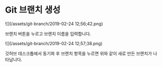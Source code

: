 # Git 브랜치 생성

![](/assets/git-branch/2019-02-24 12;56;42.png)

브랜치 버튼을 누르고 브랜치 이름을 입력합니다.

![](/assets/git-branch/2019-02-24 12;57;38.png)

깃허브 데스크톱에서 동기화 후 브랜치 항목을 누르면 위와 같이 새로 만든 브랜치가 나타납니다.